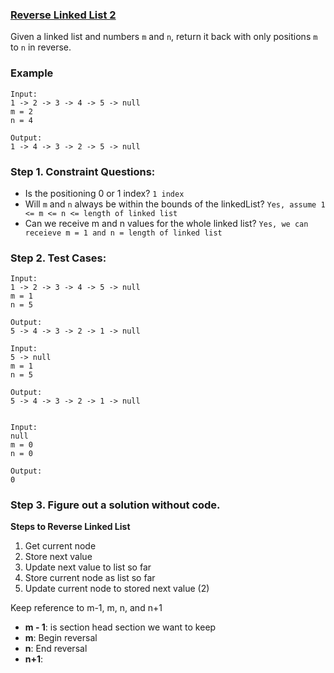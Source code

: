### <a href="https://leetcode.com/problems/reverse-linked-list-ii/">Reverse Linked List 2</a>

Given a linked list and numbers `m` and `n`, return it back with only positions `m` to `n` in reverse.

### Example

```
Input:
1 -> 2 -> 3 -> 4 -> 5 -> null
m = 2
n = 4

Output:
1 -> 4 -> 3 -> 2 -> 5 -> null
```

### Step 1. Constraint Questions:

-   Is the positioning 0 or 1 index? `1 index`
-   Will `m` and `n` always be within the bounds of the linkedList? `Yes, assume 1 <= m <= n <= length of linked list`
-   Can we receive m and n values for the whole linked list? `Yes, we can receieve m = 1 and n = length of linked list`

### Step 2. Test Cases:

```
Input:
1 -> 2 -> 3 -> 4 -> 5 -> null
m = 1
n = 5

Output:
5 -> 4 -> 3 -> 2 -> 1 -> null
```

```
Input:
5 -> null
m = 1
n = 5

Output:
5 -> 4 -> 3 -> 2 -> 1 -> null
```

```

Input:
null
m = 0
n = 0

Output:
0

```

### Step 3. Figure out a solution without code.

**Steps to Reverse Linked List**

1. Get current node
2. Store next value
3. Update next value to list so far
4. Store current node as list so far
5. Update current node to stored next value (2)

Keep reference to m-1, m, n, and n+1

-   **m - 1**: is section head section we want to keep
-   **m**: Begin reversal
-   **n**: End reversal
-   **n+1**:
